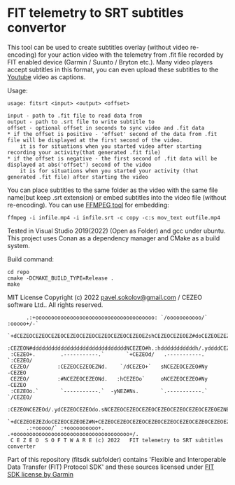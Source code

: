 # FIT telemetry to SRT subtitles convertor

This tool can be used to create subtitles overlay (without video re-encoding) for your action video with the telemetry from .fit file recorded by FIT enabled device (Garmin / Suunto / Bryton etc.). Many video players accept subtitles in this format, you can even upload these subtitles to the [Youtube](https://support.google.com/youtube/answer/2734796) video as captions.

Usage:
```
usage: fitsrt <input> <output> <offset>

input - path to .fit file to read data from
output - path to .srt file to write subtitle to
offset - optional offset in seconds to sync video and .fit data
* if the offset is positive - 'offset' second of the data from .fit file will be displayed at the first second of the video.
    it is for situations when you started video after starting recording your activity(that generated .fit file)
* if the offset is negative - the first second of .fit data will be displayed at abs('offset') second of the video
    it is for situations when you started your activity (that generated .fit file) after starting the video

```

You can place subtitles to the same folder as the video with the same file name(but keep .srt extension) or embed subtitles into the video file (without re-encoding). You can use [FFMPEG tool](https://www.ffmpeg.org/download.html) for embedding:
```
ffmpeg -i infile.mp4 -i infile.srt -c copy -c:s mov_text outfile.mp4 
```

Tested in Visual Studio 2019(2022) (Open as Folder) and gcc under ubuntu. This project uses Conan as a dependency manager and CMake as a build system.

Build command:
```
cd repo
cmake -DCMAKE_BUILD_TYPE=Release .
make
```

MIT License Copyright (c) 2022 pavel.sokolov@gmail.com / CEZEO software Ltd.. All rights reserved.

```
      .:+oooooooooooooooooooooooooooooooooooooo: `/ooooooooooo/` :ooooo+/-`
   `+dCEZEOCEZEOCEZEOCEZEOCEZEOCEZEOCEZEOCEZEOEZshCEZEOCEZEOEZ#doCEZEOEZEZNs.
  :CEZEON#ddddddddddddddddddddddddddddddNCEZEO#h.:hdddddddddddh/.yddddCEZEO#N+
 :CEZEO+.        .-----------.`       `+CEZEOd/   .-----------.        `:CEZEO/
 CEZEO/         :CEZEOCEZEOEZNd.    `/dCEZEO+`   sNCEZEOCEZEO#Ny         -CEZEO
 CEZEO/         :#NCEZEOCEZEONd.   :hCEZEOo`     oNCEZEOCEZEO#Ny         -CEZEO
 :CEZEOo.`       `-----------.`  -yNEZ#Ns.       `.-----------.`       `/CEZEO/
  :CEZEONCEZEOd/.ydCEZEOCEZEOdo.sNCEZEOCEZEOCEZEOCEZEOCEZEOCEZEOCEZEOEZNEZEZN+
   `+dCEZEOEZEZdoCEZEOCEZEOEZ#N+CEZEOCEZEOCEZEOCEZEOCEZEOCEZEOCEZEOCEZEOEZ#s.
      .:+ooooo/` :+oooooooooo+. .+ooooooooooooooooooooooooooooooooooooo+/.
 C E Z E O  S O F T W A R E (c) 2022   FIT telemetry to SRT subtitles converter
```

Part of this repository (fitsdk subfolder) contains 'Flexible and Interoperable Data Transfer (FIT) Protocol SDK' and these sources licensed under [FIT SDK license by Garmin](https://developer.garmin.com/fit/download/)
